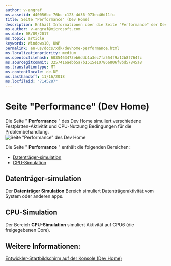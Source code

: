 ```yaml
---
author: v-angraf
ms.assetid: d40056bc-76bc-c123-4d36-973ec46d11fc
title: Seite "Performance" (Dev Home)
description: Enthält Informationen über die Seite "Performance" der Dev Home-app für Xbox One.
ms.author: v-angraf@microsoft.com
ms.date: 08/09/2017
ms.topic: article
keywords: Windows10, UWP
permalink: en-us/docs/xdk/devhome-performance.html
ms.localizationpriority: medium
ms.openlocfilehash: 6035463473eb6ddb1a3ec7fa554f9a12b8f764fc
ms.sourcegitcommit: 3257416aebb5a7b1515e107866806f8bd57845a8
ms.translationtype: MT
ms.contentlocale: de-DE
ms.lasthandoff: 11/16/2018
ms.locfileid: "7145287"
---
```

# <a name="performance-page-dev-home"></a>Seite "Performance" (Dev Home)
   
  
Die Seite " **Performance** " des Dev Home simuliert verschiedene Festplatten-Aktivität und CPU-Nutzung Bedingungen für die Problembehandlung.   
 ![Seite "Performance" des Dev Home](images/devhome_performance.png)   
  
Die Seite " **Performance** " enthält die folgenden Bereichen:   
 
   *  [Datenträger-simulation](#ID4EEB)  
   *  [CPU-Simulation](#ID4EOB)  

 
<a id="ID4EEB"></a>

   

## <a name="disk-simulation"></a>Datenträger-simulation  
   
  
Der **Datenträger Simulation** Bereich simuliert Datenträgeraktivität vom System oder anderen apps.   
  
<a id="ID4EOB"></a>

   

## <a name="cpu-simulation"></a>CPU-Simulation  
   
  
Der Bereich **CPU-Simulation** simuliert Aktivität auf CPU6 (die freigegebenen Core).   
  
<a id="ID4EYB"></a>

   

## <a name="see-also"></a>Weitere Informationen:  
 [Entwickler-Startbildschirm auf der Konsole (Dev Home)](dev-home.md)

  